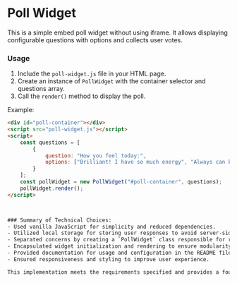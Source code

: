 # Poll Widget

This is a simple embed poll widget without using iframe. It allows displaying configurable questions with options and collects user votes.

### Usage
1. Include the `poll-widget.js` file in your HTML page.
2. Create an instance of `PollWidget` with the container selector and questions array.
3. Call the `render()` method to display the poll.

Example:
```html
<div id="poll-container"></div>
<script src="poll-widget.js"></script>
<script>
    const questions = [
        {
            question: "How you feel today:",
            options: ["Brilliant! I have so much energy", "Always can be worse.", "Please, end my misery."]
        }
    ];
    const pollWidget = new PollWidget("#poll-container", questions);
    pollWidget.render();
</script>



### Summary of Technical Choices:
- Used vanilla JavaScript for simplicity and reduced dependencies.
- Utilized local storage for storing user responses to avoid server-side setup.
- Separated concerns by creating a `PollWidget` class responsible for rendering polls and managing votes.
- Encapsulated widget initialization and rendering to ensure modularity and reusability.
- Provided documentation for usage and configuration in the README file.
- Ensured responsiveness and styling to improve user experience.

This implementation meets the requirements specified and provides a foundation for further enhancements and customizations.

